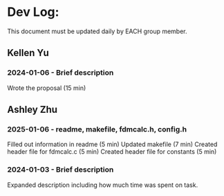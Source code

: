 # Dev Log:

This document must be updated daily by EACH group member.

## Kellen Yu

### 2024-01-06 - Brief description
Wrote the proposal (15 min)


## Ashley Zhu

### 2025-01-06 - readme, makefile, fdmcalc.h, config.h
Filled out information in readme (5 min)
Updated makefile (7 min)
Created header file for fdmcalc.c (5 min)
Created header file for constants (5 min)

### 2024-01-03 - Brief description
Expanded description including how much time was spent on task.
